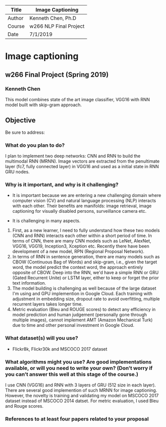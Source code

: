 |Title |  Image Captioning |
|-----------|----------------------------------|
|Author | Kenneth Chen, Ph.D |
|Course | w266 NLP Final Project |
|Date | 7/1/2019 |

# Image captioning  
## w266 Final Project (Spring 2019) 
### Kenneth Chen 

This model combines state of the art image classifier, VGG16 with RNN model built with skip-gram approach. 

## Objective 

Be sure to address:
### What do you plan to do? 

I plan to implement two deep networks: CNN and RNN to build the multimodal RNN (MRNN). Image vectors are extracted from the penultimate layer (fc7, fully connected layer) in VGG16 and used as a initial state in RNN GRU nodes. 

### Why is it important, and why is it challenging? 

- It is important because we are entering a new challenging domain where computer vision (CV) and natural language processing (NLP) interacts with each other. Their benefits are manifolds: image retrieval, image captioning for visually disabled persons, surveillance camera etc. 

- It is challenging in many aspects. 
1. First, as a new learner, I need to fully understand how these two models (CNN and RNN) interacts each other within a short period of time. In terms of CNN, there are many CNN models such as LeNet, AlexNet, VGG16, VGG19, Inception3, Xception etc. Recently there have been development of a new model, RPN (Regional Proposal Network). 
2. In terms of RNN in sentence generation, there are many models such as CBOW (Continuous Bag of Words) and skip-gram, i.e., given the target word, the model predict the context word, the approach entirely opposite of CBOW. Deep into the RNN, we'd have a simple RNN or GRU (Gated Recurrent Unite) or LSTM layer, either to keep or forget the prior text information. 
3. The model building is challenging as well because of the large dataset I'm using and GPU implemention in Google Cloud. Each training with adjustment in embedding size, dropout rate to avoid overfitting, multiple recurrent layers takes longer time. 
4. Metric evaluation (Bleu and ROUGE scores) to detect any efficiency in model prediction and human judgement (personally gone through multiple images), cannot implement AMT (Amazon Mechanical Turk) due to time and other personal investment in Google Cloud. 

### What dataset(s) will you use?

- Flickr8k, Flickr30k and MSCOCO 2017 dataset

### What algorithms might you use? Are good implementations available, or will you need to write your own? (Don’t worry if you can’t answer this well at this stage of the course.)

I use CNN (VGG16) and RNN with 3 layers of GRU (512 size in each layer). There are several good implemention of such MRNN for image captioning. However, the novelty is training and validating my model on MSCOCO 2017 dataset instead of MSCOCO 2014 datset. For metric evaluation, I used Bleu and Rouge scores.  

### References to at least four papers related to your proposal
